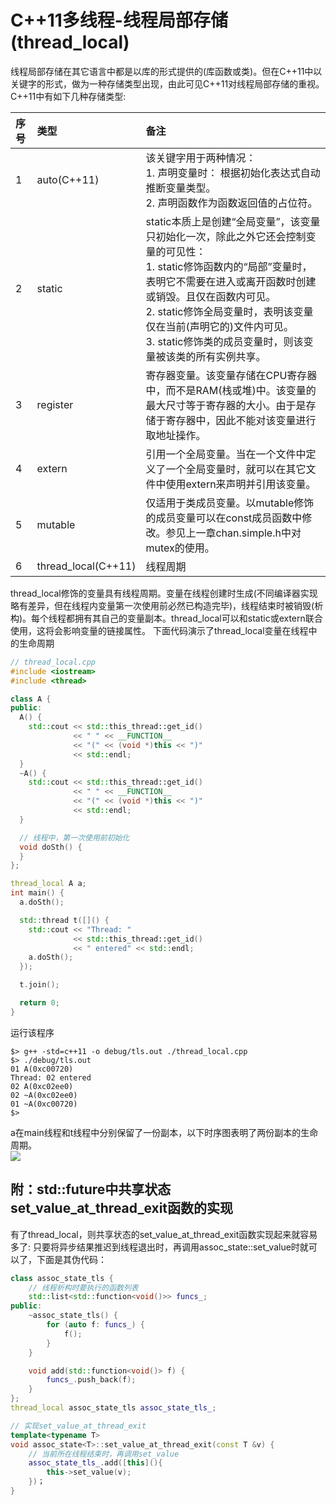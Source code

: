 # C++11多线程-线程局部存储(thread_local)
线程局部存储在其它语言中都是以库的形式提供的(库函数或类)。但在C++11中以关键字的形式，做为一种存储类型出现，由此可见C++11对线程局部存储的重视。C++11中有如下几种存储类型:

序号 | 类型 | 备注
:- | :- | :-
1 | auto(C++11) | 该关键字用于两种情况：<br/>1. 声明变量时： 根据初始化表达式自动推断变量类型。<br/>2. 声明函数作为函数返回值的占位符。
2 | static | static本质上是创建“全局变量”，该变量只初始化一次，除此之外它还会控制变量的可见性：<br/>1. static修饰函数内的“局部”变量时，表明它不需要在进入或离开函数时创建或销毁。且仅在函数内可见。<br/>2. static修饰全局变量时，表明该变量仅在当前(声明它的)文件内可见。<br/>3. static修饰类的成员变量时，则该变量被该类的所有实例共享。
3 | register | 寄存器变量。该变量存储在CPU寄存器中，而不是RAM(栈或堆)中。该变量的最大尺寸等于寄存器的大小。由于是存储于寄存器中，因此不能对该变量进行取地址操作。
4 | extern | 引用一个全局变量。当在一个文件中定义了一个全局变量时，就可以在其它文件中使用extern来声明并引用该变量。
5 | mutable | 仅适用于类成员变量。以mutable修饰的成员变量可以在const成员函数中修改。参见上一章chan.simple.h中对mutex的使用。
6 | thread_local(C++11) | 线程周期

thread_local修饰的变量具有线程周期。变量在线程创建时生成(不同编译器实现略有差异，但在线程内变量第一次使用前必然已构造完毕)，线程结束时被销毁(析构)。每个线程都拥有其自己的变量副本。thread_local可以和static或extern联合使用，这将会影响变量的链接属性。
下面代码演示了thread_local变量在线程中的生命周期

```c++
// thread_local.cpp
#include <iostream>
#include <thread>

class A {
public:
  A() {
    std::cout << std::this_thread::get_id()
              << " " << __FUNCTION__
              << "(" << (void *)this << ")"
              << std::endl;
  }
  ~A() {
    std::cout << std::this_thread::get_id()
              << " " << __FUNCTION__
              << "(" << (void *)this << ")"
              << std::endl;
  }

  // 线程中，第一次使用前初始化
  void doSth() {
  }
};

thread_local A a;
int main() {
  a.doSth();

  std::thread t([]() {
    std::cout << "Thread: "
              << std::this_thread::get_id()
              << " entered" << std::endl;
    a.doSth();
  });

  t.join();

  return 0;
}
```
运行该程序

```commandline
$> g++ -std=c++11 -o debug/tls.out ./thread_local.cpp
$> ./debug/tls.out
01 A(0xc00720)
Thread: 02 entered
02 A(0xc02ee0)
02 ~A(0xc02ee0)
01 ~A(0xc00720)
$>
```
a在main线程和t线程中分别保留了一份副本，以下时序图表明了两份副本的生命周期。<br/>
![](./images/thread_local.png)

## 附：std::future中共享状态set_value_at_thread_exit函数的实现
有了thread_local，则共享状态的set_value_at_thread_exit函数实现起来就容易多了: 只要将异步结果推迟到线程退出时，再调用assoc_state::set_value时就可以了，下面是其伪代码：

```c++
class assoc_state_tls {
    // 线程析构时要执行的函数列表
    std::list<std::function<void()>> funcs_;
public:
    ~assoc_state_tls() {
        for (auto f: funcs_) {
            f();
        }
    }

    void add(std::function<void()> f) {
        funcs_.push_back(f);
    }
};
thread_local assoc_state_tls assoc_state_tls_;

// 实现set_value_at_thread_exit
template<typename T>
void assoc_state<T>::set_value_at_thread_exit(const T &v) {
    // 当前所在线程结束时，再调用set_value
    assoc_state_tls_.add([this](){
        this->set_value(v);
    })；
}
```

